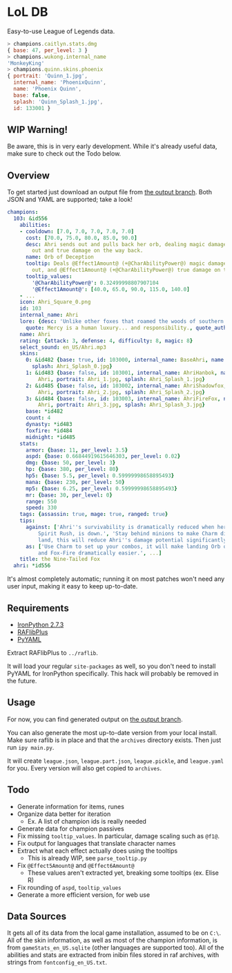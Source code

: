# LoL DB

Easy-to-use League of Legends data.

```javascript
> champions.caitlyn.stats.dmg
{ base: 47, per_level: 3 }
> champions.wukong.internal_name
'MonkeyKing'
> champions.quinn.skins.phoenix
{ portrait: 'Quinn_1.jpg',
  internal_name: 'PhoenixQuinn',
  name: 'Phoenix Quinn',
  base: false,
  splash: 'Quinn_Splash_1.jpg',
  id: 133001 }
```

## WIP Warning!

Be aware, this is in very early development. While it's already useful data, make sure to check out the Todo below.

## Overview

To get started just download an output file from [the output branch](https://github.com/Met48/LoLDB/tree/output). Both JSON and YAML are supported; take a look!

```yaml
champions:
  103: &id556
    abilities:
    - cooldown: [7.0, 7.0, 7.0, 7.0, 7.0]
      cost: [70.0, 75.0, 80.0, 85.0, 90.0]
      desc: Ahri sends out and pulls back her orb, dealing magic damage on the way
        out and true damage on the way back.
      name: Orb of Deception
      tooltip: Deals @Effect1Amount@ (+@CharAbilityPower@) magic damage on the way
        out, and @Effect1Amount@ (+@CharAbilityPower@) true damage on the way back.
      tooltip_values:
        '@CharAbilityPower@': 0.32499998807907104
        '@Effect1Amount@': [40.0, 65.0, 90.0, 115.0, 140.0]
    - ...
    icon: Ahri_Square_0.png
    id: 103
    internal_name: Ahri
    lore: {desc: 'Unlike other foxes that roamed the woods of southern Ionia, ...',
      quote: Mercy is a human luxury... and responsibility., quote_author: Ahri}
    name: Ahri
    rating: {attack: 3, defense: 4, difficulty: 8, magic: 8}
    select_sound: en_US/Ahri.mp3
    skins:
      0: &id482 {base: true, id: 103000, internal_name: BaseAhri, name: '', portrait: Ahri_0.jpg,
        splash: Ahri_Splash_0.jpg}
      1: &id483 {base: false, id: 103001, internal_name: AhriHanbok, name: Dynasty
          Ahri, portrait: Ahri_1.jpg, splash: Ahri_Splash_1.jpg}
      2: &id485 {base: false, id: 103002, internal_name: AhriShadowfox, name: Midnight
          Ahri, portrait: Ahri_2.jpg, splash: Ahri_Splash_2.jpg}
      3: &id484 {base: false, id: 103003, internal_name: AhriFireFox, name: Foxfire
          Ahri, portrait: Ahri_3.jpg, splash: Ahri_Splash_3.jpg}
      base: *id482
      count: 4
      dynasty: *id483
      foxfire: *id484
      midnight: *id485
    stats:
      armor: {base: 11, per_level: 3.5}
      aspd: {base: 0.66844919615646303, per_level: 0.02}
      dmg: {base: 50, per_level: 3}
      hp: {base: 380, per_level: 80}
      hp5: {base: 5.5, per_level: 0.59999998658895493}
      mana: {base: 230, per_level: 50}
      mp5: {base: 6.25, per_level: 0.59999998658895493}
      mr: {base: 30, per_level: 0}
      range: 550
      speed: 330
    tags: {assassin: true, mage: true, ranged: true}
    tips:
      against: ['Ahri''s survivability is dramatically reduced when her Ultimate,
          Spirit Rush, is down.', 'Stay behind minions to make Charm difficult to
          land, this will reduce Ahri''s damage potential significantly.']
      as: ['Use Charm to set up your combos, it will make landing Orb of Deception
          and Fox-Fire dramatically easier.', ...]
    title: the Nine-Tailed Fox
  ahri: *id556
```

It's almost completely automatic; running it on most patches won't need any user input, making it easy to keep up-to-date.

## Requirements

- [IronPython 2.7.3](http://ironpython.net/)
- [RAFlibPlus](https://code.google.com/p/raflib-plus/)
- [PyYAML](https://pypi.python.org/pypi/PyYAML)

Extract RAFlibPlus to `../raflib`.

It will load your regular `site-packages` as well, so you don't need to install PyYAML for IronPython specifically. This hack will probably be removed in the future.

## Usage

For now, you can find generated output on [the output branch](https://github.com/Met48/LoLDB/tree/output).

You can also generate the most up-to-date version from your local install. Make sure raflib is in place and that the `archives` directory exists. Then just run `ipy main.py`.

It will create `league.json`, `league.part.json`, `league.pickle`, and `league.yaml` for you. Every version will also get copied to `archives`.

## Todo

- Generate information for items, runes
- Organize data better for iteration
    - Ex. A list of champion ids is really needed
- Generate data for champion passives
- Fix missing `tooltip_values`. In particular, damage scaling such as `@f1@`.
- Fix output for languages that translate character names
- Extract what each effect actually does using the tooltips
    - This is already WIP, see `parse_tooltip.py`
- Fix `@Effect5Amount@` and `@Effect6Amount@`
    - These values aren't extracted yet, breaking some tooltips (ex. Elise R)
- Fix rounding of `aspd`, `tooltip_values`
- Generate a more efficient version, for web use

## Data Sources

It gets all of its data from the local game installation, assumed to be on `C:\`. All of the skin information, as well as most of the champion information, is from `gameStats_en_US.sqlite` (other languages are supported too). All of the abilities and stats are extracted from inibin files stored in raf archives, with strings from `fontconfig_en_US.txt`.
